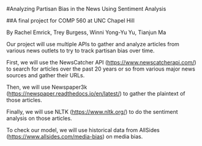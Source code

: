 #Analyzing Partisan Bias in the News Using Sentiment Analysis

##A final project for COMP 560 at UNC Chapel Hill

By Rachel Emrick, Trey Burgess, Winni Yong-Yu Yu, Tianjun Ma

Our project will use multiple APIs to gather and analyze articles from various news outlets to try to track partisan bias over time. 

First, we will use the NewsCatcher API (https://www.newscatcherapi.com/) to search for articles over the past 20 years or so from various major news sources and gather their URLs. 

Then, we will use Newspaper3k (https://newspaper.readthedocs.io/en/latest/) to gather the plaintext of those articles.

Finally, we will use NLTK (https://www.nltk.org/) to do the sentiment analysis on those articles.

To check our model, we will use historical data from AllSides (https://www.allsides.com/media-bias) on media bias.
